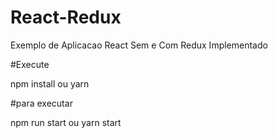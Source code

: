 # React-Redux
Exemplo de Aplicacao React Sem e Com Redux Implementado

#Execute

npm install 
ou
yarn

#para executar

npm run start
ou 
yarn start
